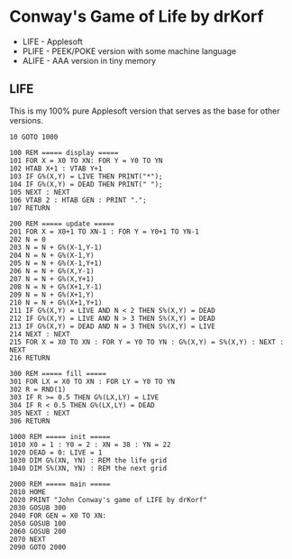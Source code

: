 Conway's Game of Life by drKorf
===============================

+ LIFE - Applesoft
+ PLIFE - PEEK/POKE version with some machine language
+ ALIFE - AAA version in tiny memory


## LIFE ##

This is my 100% pure Applesoft version that serves as the base for other
versions.

```
10 GOTO 1000

100 REM ===== display =====
101 FOR X = X0 TO XN: FOR Y = Y0 TO YN
102 HTAB X+1 : VTAB Y+1
103 IF G%(X,Y) = LIVE THEN PRINT("*");
104 IF G%(X,Y) = DEAD THEN PRINT(" ");
105 NEXT : NEXT
106 VTAB 2 : HTAB GEN : PRINT ".";
107 RETURN

200 REM ===== update =====
201 FOR X = X0+1 TO XN-1 : FOR Y = Y0+1 TO YN-1
202 N = 0
203 N = N + G%(X-1,Y-1)
204 N = N + G%(X-1,Y)
205 N = N + G%(X-1,Y+1)
206 N = N + G%(X,Y-1)
207 N = N + G%(X,Y+1)
208 N = N + G%(X+1,Y-1)
209 N = N + G%(X+1,Y)
210 N = N + G%(X+1,Y+1)
211 IF G%(X,Y) = LIVE AND N < 2 THEN S%(X,Y) = DEAD
212 IF G%(X,Y) = LIVE AND N > 3 THEN S%(X,Y) = DEAD
213 IF G%(X,Y) = DEAD AND N = 3 THEN S%(X,Y) = LIVE
214 NEXT : NEXT
215 FOR X = X0 TO XN : FOR Y = Y0 TO YN : G%(X,Y) = S%(X,Y) : NEXT : NEXT
216 RETURN

300 REM ===== fill =====
301 FOR LX = X0 TO XN : FOR LY = Y0 TO YN
302 R = RND(1)
303 IF R >= 0.5 THEN G%(LX,LY) = LIVE
304 IF R < 0.5 THEN G%(LX,LY) = DEAD
305 NEXT : NEXT
306 RETURN

1000 REM ===== init =====
1010 X0 = 1 : Y0 = 2 : XN = 38 : YN = 22
1020 DEAD = 0: LIVE = 1
1030 DIM G%(XN, YN) : REM the life grid
1040 DIM S%(XN, YN) : REM the next grid

2000 REM ===== main =====
2010 HOME
2020 PRINT "John Conway's game of LIFE by drKorf"
2030 GOSUB 300
2040 FOR GEN = X0 TO XN:
2050 GOSUB 100
2060 GOSUB 200
2070 NEXT
2090 GOTO 2000
```


